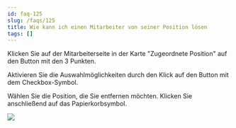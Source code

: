 ```yaml
---
id: faq-125
slug: /faqs/125
title: Wie kann ich einen Mitarbeiter von seiner Position lösen
tags: []
---
```

Klicken Sie auf der Mitarbeiterseite in der Karte "Zugeordnete Position" auf den Button mit den 3 Punkten.

Aktivieren Sie die Auswahlmöglichkeiten durch den Klick auf den Button mit dem Checkbox-Symbol.

Wählen Sie die Position, die Sie entfernen möchten. Klicken Sie anschließend auf das Papierkorbsymbol.

![](https://caqadmin.blob.core.windows.net/faqs/0/d940fc2e-57a9-40fc-b8f3-9067a0be6130-images-mceclip1.gif)